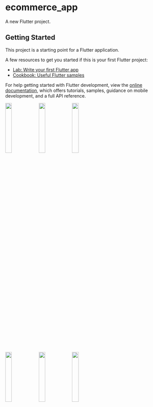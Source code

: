 # ecommerce_app

A new Flutter project.

## Getting Started

This project is a starting point for a Flutter application.

A few resources to get you started if this is your first Flutter project:

- [Lab: Write your first Flutter app](https://docs.flutter.dev/get-started/codelab)
- [Cookbook: Useful Flutter samples](https://docs.flutter.dev/cookbook)

For help getting started with Flutter development, view the
[online documentation](https://docs.flutter.dev/), which offers tutorials,
samples, guidance on mobile development, and a full API reference.

<p>
  <img src="https://github.com/MrToxicDeveloper/ecommerce_app_/assets/119030630/5a1aed9f-1dc0-4440-83a4-07f342dd1a3a" height="20%" width="20%">
  <img src="https://github.com/MrToxicDeveloper/ecommerce_app_/assets/119030630/b9913f0e-6b08-4444-8c76-7b77e22d130d5" height="20%" width="20%">
  <img src="https://github.com/MrToxicDeveloper/ecommerce_app_/assets/119030630/72acc81d-dfdc-47e8-b10a-9ea0742dc0eb" height="20%" width="20%">
  
  <br>

  <img src="https://github.com/MrToxicDeveloper/ecommerce_app_/assets/119030630/7dbe5c6d-f621-4483-bc5d-b607190da1c9" height="20%" width="20%">
  <img src="https://github.com/MrToxicDeveloper/ecommerce_app_/assets/119030630/8c12128b-3ed5-4356-8f9a-ce10b512539b" height="20%" width="20%">
  <img src="https://github.com/MrToxicDeveloper/ecommerce_app_/assets/119030630/f62bbdd2-e5f8-4e80-ba43-f1a3dba244bc" height="20%" width="20%">
  
</p>
